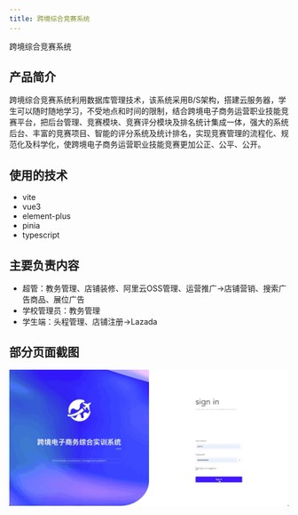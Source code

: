 ```yaml
---
title: 跨境综合竞赛系统
---
```


[//]: # ([跨境综合竞赛系统]&#40;https://kuajing.hzyyun.com/#/&#41;)
跨境综合竞赛系统

## 产品简介
跨境综合竞赛系统利用数据库管理技术，该系统采用B/S架构，搭建云服务器，学生可以随时随地学习，不受地点和时间的限制，结合跨境电子商务运营职业技能竞赛平台，把后台管理、竞赛模块、竞赛评分模块及排名统计集成一体，强大的系统后台、丰富的竞赛项目、智能的评分系统及统计排名，实现竞赛管理的流程化、规范化及科学化，使跨境电子商务运营职业技能竞赛更加公正、公平、公开。

## 使用的技术
- vite
- vue3
- element-plus
- pinia
- typescript

## 主要负责内容
- 超管：教务管理、店铺装修、阿里云OSS管理、运营推广->店铺营销、搜索广告商品、展位广告
- 学校管理员：教务管理
- 学生端：头程管理、店铺注册->Lazada


## 部分页面截图
![An image](../../images/kuajing.gif)
